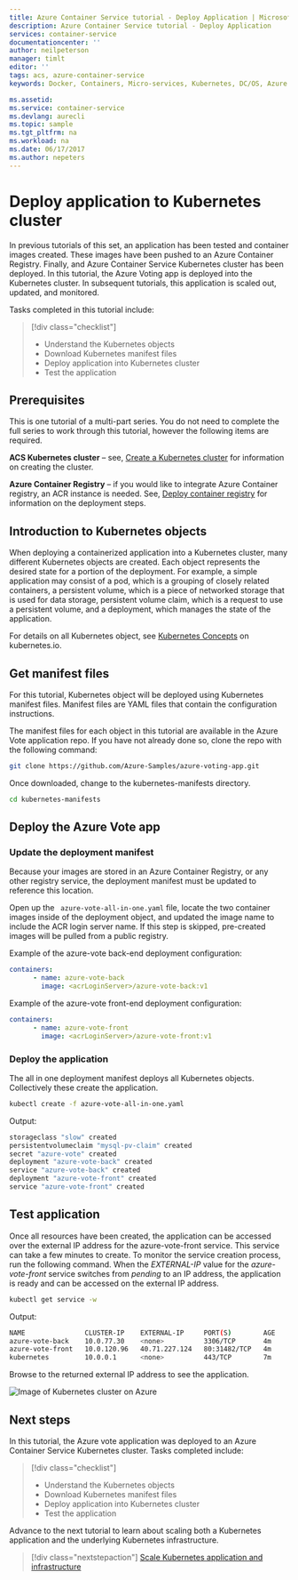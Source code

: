 ```yaml
---
title: Azure Container Service tutorial - Deploy Application | Microsoft Docs
description: Azure Container Service tutorial - Deploy Application
services: container-service
documentationcenter: ''
author: neilpeterson
manager: timlt
editor: ''
tags: acs, azure-container-service
keywords: Docker, Containers, Micro-services, Kubernetes, DC/OS, Azure

ms.assetid: 
ms.service: container-service
ms.devlang: aurecli
ms.topic: sample
ms.tgt_pltfrm: na
ms.workload: na
ms.date: 06/17/2017
ms.author: nepeters
---
```


# Deploy application to Kubernetes cluster

In previous tutorials of this set, an application has been tested and container images created. These images have been pushed to an Azure Container Registry. Finally, and Azure Container Service Kubernetes cluster has been deployed. In this tutorial, the Azure Voting app is deployed into the Kubernetes cluster. In subsequent tutorials, this application is scaled out, updated, and monitored.

Tasks completed in this tutorial include:

> [!div class="checklist"]
> * Understand the Kubernetes objects
> * Download Kubernetes manifest files
> * Deploy application into Kubernetes cluster
> * Test the application

## Prerequisites

This is one tutorial of a multi-part series. You do not need to complete the full series to work through this tutorial, however the following items are required.

**ACS Kubernetes cluster** – see, [Create a Kubernetes cluster](container-service-tutorial-kubernetes-deploy-cluster.md) for information on creating the cluster.

**Azure Container Registry** – if you would like to integrate Azure Container registry, an ACR instance is needed. See, [Deploy container registry](container-service-tutorial-kubernetes-prepare-acr.md) for information on the deployment steps.

## Introduction to Kubernetes objects

When deploying a containerized application into a Kubernetes cluster, many different Kubernetes objects are created. Each object represents the desired state for a portion of the deployment. For example, a simple application may consist of a pod, which is a grouping of closely related containers, a persistent volume, which is a piece of networked storage that is used for data storage, persistent volume claim, which is a request to use a persistent volume, and a deployment, which manages the state of the application. 

For details on all Kubernetes object, see [Kubernetes Concepts]( https://kubernetes.io/docs/concepts/) on kubernetes.io.

## Get manifest files

For this tutorial, Kubernetes object will be deployed using Kubernetes manifest files. Manifest files are YAML files that contain the configuration instructions.

The manifest files for each object in this tutorial are available in the Azure Vote application repo. If you have not already done so, clone the repo with the following command: 

```bash
git clone https://github.com/Azure-Samples/azure-voting-app.git
```

Once downloaded, change to the kubernetes-manifests directory.

```bash
cd kubernetes-manifests
```

## Deploy the Azure Vote app

### Update the deployment manifest

Because your images are stored in an Azure Container Registry, or any other registry service, the deployment manifest must be updated to reference this location. 

Open up the ` azure-vote-all-in-one.yaml` file, locate the two container images inside of the deployment object, and updated the image name to include the ACR login server name. If this step is skipped, pre-created images will be pulled from a public registry. 

Example of the azure-vote back-end deployment configuration:

```yaml
containers:
      - name: azure-vote-back
        image: <acrLoginServer>/azure-vote-back:v1
```

Example of the azure-vote front-end deployment configuration:

```yaml
containers:
      - name: azure-vote-front
        image: <acrLoginServer>/azure-vote-front:v1
```

### Deploy the application

The all in one deployment manifest deploys all Kubernetes objects. Collectively these create the application.  

```bash
kubectl create -f azure-vote-all-in-one.yaml
```

Output:

```bash
storageclass "slow" created
persistentvolumeclaim "mysql-pv-claim" created
secret "azure-vote" created
deployment "azure-vote-back" created
service "azure-vote-back" created
deployment "azure-vote-front" created
service "azure-vote-front" created
```

## Test application

Once all resources have been created, the application can be accessed over the external IP address for the azure-vote-front service. This service can take a few minutes to create. To monitor the service creation process, run the following command. When the *EXTERNAL-IP* value for the *azure-vote-front* service switches from *pending* to an IP address, the application is ready and can be accessed on the external IP address.

```bash
kubectl get service -w
```

Output:

```bash
NAME               CLUSTER-IP    EXTERNAL-IP     PORT(S)        AGE
azure-vote-back    10.0.77.30    <none>          3306/TCP       4m
azure-vote-front   10.0.120.96   40.71.227.124   80:31482/TCP   4m
kubernetes         10.0.0.1      <none>          443/TCP        7m
```

Browse to the returned external IP address to see the application.

![Image of Kubernetes cluster on Azure](media/container-service-kubernetes-tutorials/vote-app-external.png)

## Next steps

In this tutorial, the Azure vote application was deployed to an Azure Container Service Kubernetes cluster. Tasks completed include:  

> [!div class="checklist"]
> * Understand the Kubernetes objects
> * Download Kubernetes manifest files
> * Deploy application into Kubernetes cluster
> * Test the application

Advance to the next tutorial to learn about scaling both a Kubernetes application and the underlying Kubernetes infrastructure. 

> [!div class="nextstepaction"]
> [Scale Kubernetes application and infrastructure](./container-service-tutorial-kubernetes-scale.md)